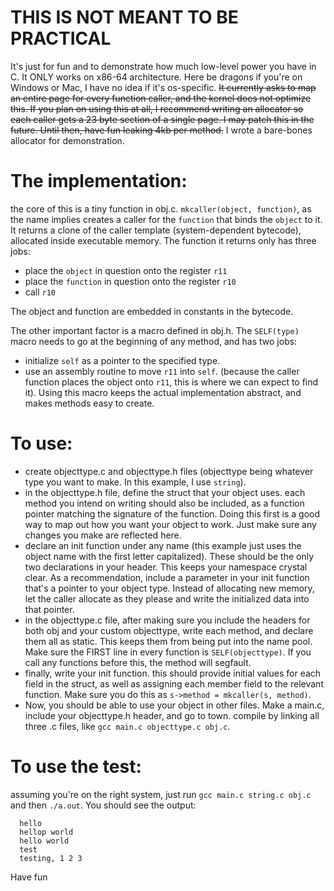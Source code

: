 # THIS IS NOT MEANT TO BE PRACTICAL
It's just for fun and to demonstrate how much low-level power you have in C.
It ONLY works on x86-64 architecture. Here be dragons if you're on Windows or Mac, I have no idea if it's os-specific.
~~It currently asks to map an entire page for every function caller, and the kernel does not optimize this. If you plan on using this at all, I recommend writing an allocator so each caller gets a 23 byte section of a single page. I may patch this in the future. Until then, have fun leaking 4kb per method.~~ I wrote a bare-bones allocator for demonstration.

# The implementation:
the core of this is a tiny function in obj.c. `mkcaller(object, function)`, as the name implies creates a caller for the `function` that binds the `object` to it. It returns a clone of the caller template (system-dependent bytecode), allocated inside executable memory.
The function it returns only has three jobs:
- place the `object` in question onto the register `r11`
- place the `function` in question onto the register `r10`
- call `r10`

The object and function are embedded in constants in the bytecode.

The other important factor is a macro defined in obj.h. The `SELF(type)` macro needs to go at the beginning of any method, and has two jobs:
- initialize `self` as a pointer to the specified type.
- use an assembly routine to move `r11` into `self`. (because the caller function places the object onto `r11`, this is where we can expect to find it).
Using this macro keeps the actual implementation abstract, and makes methods easy to create.

# To use:
- create objecttype.c and objecttype.h files (objecttype being whatever type you want to make. In this example, I use `string`).
- in the objecttype.h file, define the struct that your object uses. each method you intend on writing should also be included, as a function pointer matching the signature of the function.
  Doing this first is a good way to map out how you want your object to work. Just make sure any changes you make are reflected here.
- declare an init function under any name (this example just uses the object name with the first letter capitalized).
  These should be the only two declarations in your header. This keeps your namespace crystal clear.
  As a recommendation, include a parameter in your init function that's a pointer to your object type. Instead of allocating new memory, let the caller allocate as they please and write the initialized data into that pointer.
- in the objecttype.c file, after making sure you include the headers for both obj and your custom objecttype, write each method, and declare them all as static. This keeps them from being put into the name pool. Make sure the FIRST line in every function is `SELF(objecttype)`. If you call any functions before this, the method will segfault.
- finally, write your init function. this should provide initial values for each field in the struct, as well as assigning each member field to the relevant function. Make sure you do this as `s->method = mkcaller(s, method)`.
- Now, you should be able to use your object in other files. Make a main.c, include your objecttype.h header, and go to town. compile by linking all three .c files, like `gcc main.c objecttype.c obj.c`.

# To use the test:
assuming you're on the right system, just run `gcc main.c string.c obj.c` and then `./a.out`. You should see the output:
```
  hello
  hellop world
  hello world
  test
  testing, 1 2 3
```
Have fun
